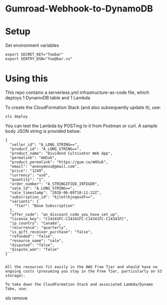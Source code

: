 # Gumroad-Webhook-to-DynamoDB

# Setup


Set environment variables
```
export SECRET_KEY="foobar"
export SENTRY_DSN="foo@bar.co"
```


# Using this


This repo contains a serverless.yml infrastructure-as-code file, which deploys 1 DynamoDB table and 1 Lambda

To create the CloudFormation Stack (and also subsequently update it), use:
``` 
sls deploy
```

You can test the Lambda by POSTing to it from Postman or curl. A sample body JSON string is provided below:
```
{
  "seller_id": "A_LONG_STRING==",
  "product_id": "A_LONG_STRING==",
  "product_name": "Dividend Cultivator Web App",
  "permalink": "mHSuk",
  "product_permalink": "https://gum.co/mHSuk",
  "email": "anonymous@gmail.com",
  "price": "1249",
  "currency": "usd",
  "quantity": "1",
  "order_number": "A_STRINGIFIED_INTEGER",
  "sale_id": "A_LONG_STRING==",
  "sale_timestamp": "2020-06-09T18:11:22Z",
  "subscription_id": "kjletlkjeqasdf==",
  "variants": {
    "Tier": "Base Subscription"
  },
  "offer_code": "an_discount_code_you_have_set_up",
  "license_key": "C14341FC-C14341FC-C14341FC-C14341FC",
  "ip_country": "Canada",
  "recurrence": "quarterly",
  "is_gift_receiver_purchase": "false",
  "refunded": "false",
  "resource_name": "sale",
  "disputed": "false",
  "dispute_won": "false"
}```


All the resources fit easily in the AWS Free Tier and should have no ongoing costs (presuming you stay in the Free Tier, particularly on S3 storage).

To take down the CloudFormation Stack and associated Lambda/Dynamo Tabe, use:
```
sls remove
```
